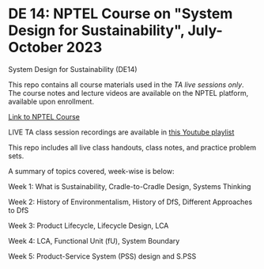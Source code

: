 # DE 14: NPTEL Course on "System Design for Sustainability", July-October 2023
System Design for Sustainability (DE14)

This repo contains all course materials used in the *TA live sessions only*. The course notes and lecture videos are available on the NPTEL platform, available upon enrollment.

[Link to NPTEL Course](https://onlinecourses.nptel.ac.in/noc23_de14/course)

LIVE TA class session recordings are available in [this Youtube playlist](https://youtube.com/playlist?list=PLOUP-yymF6URohGAPVrvsjF9me0fyETkC&si=SYC7A-pR0JMi2CaN)

This repo includes all live class handouts, class notes, and practice problem sets.

A summary of topics covered, week-wise is below:

Week 1: What is Sustainability, Cradle-to-Cradle Design, Systems Thinking

Week 2: History of Environmentalism, History of DfS, Different Approaches to DfS

Week 3: Product Lifecycle, Lifecycle Design, LCA

Week 4: LCA, Functional Unit (fU), System Boundary

Week 5: Product-Service System (PSS) design and S.PSS
